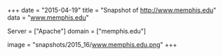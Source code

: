 
+++
date = "2015-04-19"
title = "Snapshot of http://www.memphis.edu"
data = "www.memphis.edu"

Server = ["Apache"]
domain = ["memphis.edu"]

  image = "snapshots/2015_16/www.memphis.edu.png"
+++
#
